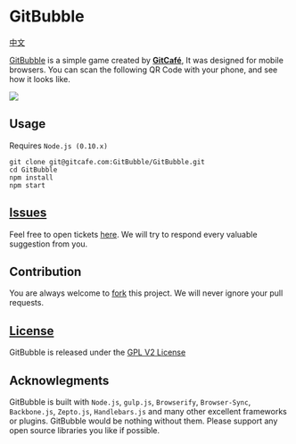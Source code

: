 # GitBubble

[中文](./readme.zh-CN.md)

[GitBubble](http://gitbubble.gitcafe.io) is a simple game created by [**GitCafé**](https://gitcafe.com), It was designed for mobile browsers. You can scan the following QR Code with your phone, and see how it looks like. 

![](https://gitcafe.com/GitBubble/GitBubble/raw/master/app/image/qrcode.png)

## Usage

Requires `Node.js (0.10.x)`

```
git clone git@gitcafe.com:GitBubble/GitBubble.git
cd GitBubble
npm install
npm start
```

## [Issues](https://gitcafe.com/GitBubble/GitBubble/tickets)

Feel free to open tickets [here](https://gitcafe.com/GitBubble/GitBubble/tickets). We will try to respond every valuable suggestion from you.

## Contribution

You are always welcome to [fork](https://gitcafe.com/GitBubble/GitBubble/fork) this project. We will never ignore your pull requests. 

## [License](./LICENSE)

GitBubble is released under the [GPL V2 License](./LICENSE)

## Acknowlegments

GitBubble is built with `Node.js`, `gulp.js`, `Browserify`, `Browser-Sync`, `Backbone.js`, `Zepto.js`, `Handlebars.js` and many other excellent frameworks or plugins. GitBubble would be nothing without them. Please support any open source libraries you like if possible.

